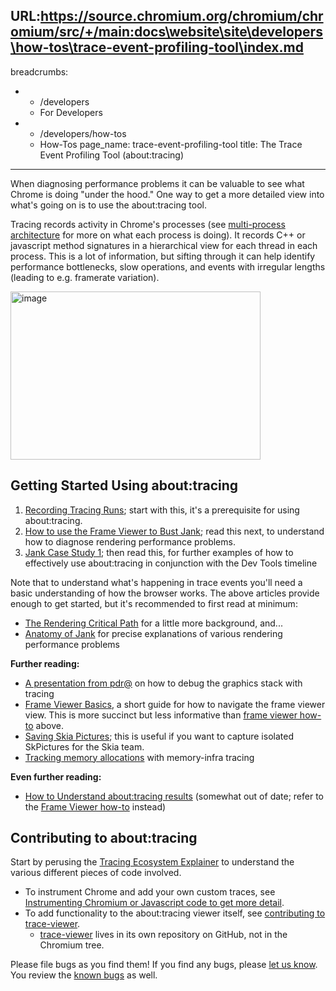URL:https://source.chromium.org/chromium/chromium/src/+/main:docs\website\site\developers\how-tos\trace-event-profiling-tool\index.md
---
breadcrumbs:
- - /developers
  - For Developers
- - /developers/how-tos
  - How-Tos
page_name: trace-event-profiling-tool
title: The Trace Event Profiling Tool (about:tracing)
---

When diagnosing performance problems it can be valuable to see what Chrome is
doing "under the hood." One way to get a more detailed view into what's going on
is to use the about:tracing tool.

Tracing records activity in Chrome's processes (see [multi-process
architecture](/developers/design-documents/multi-process-architecture)
for more on what each process is doing). It records C++ or javascript method
signatures in a hierarchical view for each thread in each process. This is a lot
of information, but sifting through it can help identify performance
bottlenecks, slow operations, and events with irregular lengths (leading to e.g.
framerate variation).

[<img alt="image"
src="/developers/how-tos/trace-event-profiling-tool/abouttracing2.png"
height=269
width=400>](/developers/how-tos/trace-event-profiling-tool/abouttracing2.png)

## Getting Started Using about:tracing

1.  [Recording Tracing
            Runs](/developers/how-tos/trace-event-profiling-tool/recording-tracing-runs);
            start with this, it's a prerequisite for using about:tracing.
2.  [How to use the Frame Viewer to Bust
            Jank](/developers/how-tos/trace-event-profiling-tool/using-frameviewer);
            read this next, to understand how to diagnose rendering performance
            problems.
3.  [Jank Case Study 1](/developers/rendering-performance-case-study-1);
            then read this, for further examples of how to effectively use
            about:tracing in conjunction with the Dev Tools timeline

Note that to understand what's happening in trace events you'll need a basic
understanding of how the browser works. The above articles provide enough to get
started, but it's recommended to first read at minimum:

*   [The Rendering Critical
            Path](/developers/the-rendering-critical-path) for a little more
            background, and...
*   [Anatomy of
            Jank](/developers/how-tos/trace-event-profiling-tool/anatomy-of-jank)
            for precise explanations of various rendering performance problems

**Further reading:**

*   [A presentation from
            pdr@](https://docs.google.com/a/google.com/presentation/d/1pw9kbUFMD7s9KME8yIsCpCNKaSwjkGa89tt4M5rxIGM/edit)
            on how to debug the graphics stack with tracing
*   [Frame Viewer
            Basics](/developers/how-tos/trace-event-profiling-tool/frame-viewer),
            a short guide for how to navigate the frame viewer view. This is
            more succinct but less informative than [frame viewer
            how-to](/developers/how-tos/trace-event-profiling-tool/using-frameviewer)
            above.
*   [Saving Skia
            Pictures](/developers/how-tos/trace-event-profiling-tool/saving-skp-s-from-chromium);
            this is useful if you want to capture isolated SkPictures for the
            Skia team.
*   [Tracking memory
            allocations](https://chromium.googlesource.com/chromium/src/+/HEAD/components/tracing/docs/memory_infra.md)
            with memory-infra tracing

**Even further reading:**

*   [How to Understand about:tracing
            results](/developers/how-tos/trace-event-profiling-tool/trace-event-reading)
            (somewhat out of date; refer to the [Frame Viewer
            how-to](/developers/how-tos/trace-event-profiling-tool/using-frameviewer)
            instead)

## Contributing to about:tracing

Start by perusing the [Tracing Ecosystem
Explainer](https://docs.google.com/a/chromium.org/document/d/1QADiFe0ss7Ydq-LUNOPpIf6z4KXGuWs_ygxiJxoMZKo/edit#)
to understand the various different pieces of code involved.

*   To instrument Chrome and add your own custom traces, see
            [Instrumenting Chromium or Javascript code to get more
            detail](/developers/how-tos/trace-event-profiling-tool/tracing-event-instrumentation).
*   To add functionality to the about:tracing viewer itself, see
            [contributing to
            trace-viewer](https://github.com/google/trace-viewer/wiki/Contributing).
    *   [trace-viewer](https://github.com/google/trace-viewer) lives in
                its own repository on GitHub, not in the Chromium tree.

Please file bugs as you find them! If you find any bugs, please [let us
know](https://github.com/google/trace-viewer/issues/new). You review the [known
bugs](https://github.com/google/trace-viewer/issues) as well.
